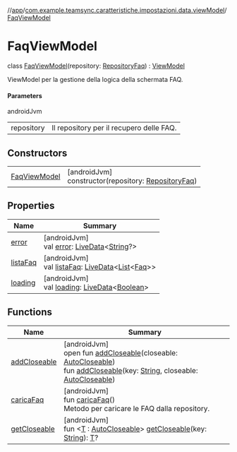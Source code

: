 //[app](../../../index.md)/[com.example.teamsync.caratteristiche.impostazioni.data.viewModel](../index.md)/[FaqViewModel](index.md)

# FaqViewModel

class [FaqViewModel](index.md)(repository: [RepositoryFaq](../../com.example.teamsync.caratteristiche.impostazioni.data.repository/-repository-faq/index.md)) : [ViewModel](https://developer.android.com/reference/kotlin/androidx/lifecycle/ViewModel.html)

ViewModel per la gestione della logica della schermata FAQ.

#### Parameters

androidJvm

| | |
|---|---|
| repository | Il repository per il recupero delle FAQ. |

## Constructors

| | |
|---|---|
| [FaqViewModel](-faq-view-model.md) | [androidJvm]<br>constructor(repository: [RepositoryFaq](../../com.example.teamsync.caratteristiche.impostazioni.data.repository/-repository-faq/index.md)) |

## Properties

| Name | Summary |
|---|---|
| [error](error.md) | [androidJvm]<br>val [error](error.md): [LiveData](https://developer.android.com/reference/kotlin/androidx/lifecycle/LiveData.html)&lt;[String](https://kotlinlang.org/api/latest/jvm/stdlib/kotlin/-string/index.html)?&gt; |
| [listaFaq](lista-faq.md) | [androidJvm]<br>val [listaFaq](lista-faq.md): [LiveData](https://developer.android.com/reference/kotlin/androidx/lifecycle/LiveData.html)&lt;[List](https://kotlinlang.org/api/latest/jvm/stdlib/kotlin.collections/-list/index.html)&lt;[Faq](../../com.example.teamsync.caratteristiche.impostazioni.data.model/-faq/index.md)&gt;&gt; |
| [loading](loading.md) | [androidJvm]<br>val [loading](loading.md): [LiveData](https://developer.android.com/reference/kotlin/androidx/lifecycle/LiveData.html)&lt;[Boolean](https://kotlinlang.org/api/latest/jvm/stdlib/kotlin/-boolean/index.html)&gt; |

## Functions

| Name | Summary |
|---|---|
| [addCloseable](../../com.example.teamsync.caratteristiche.notifiche.data.viewModel/-view-model-notifiche/index.md#383812252%2FFunctions%2F-912451524) | [androidJvm]<br>open fun [addCloseable](../../com.example.teamsync.caratteristiche.notifiche.data.viewModel/-view-model-notifiche/index.md#383812252%2FFunctions%2F-912451524)(closeable: [AutoCloseable](https://developer.android.com/reference/kotlin/java/lang/AutoCloseable.html))<br>fun [addCloseable](../../com.example.teamsync.caratteristiche.notifiche.data.viewModel/-view-model-notifiche/index.md#1722490497%2FFunctions%2F-912451524)(key: [String](https://kotlinlang.org/api/latest/jvm/stdlib/kotlin/-string/index.html), closeable: [AutoCloseable](https://developer.android.com/reference/kotlin/java/lang/AutoCloseable.html)) |
| [caricaFaq](carica-faq.md) | [androidJvm]<br>fun [caricaFaq](carica-faq.md)()<br>Metodo per caricare le FAQ dalla repository. |
| [getCloseable](../../com.example.teamsync.caratteristiche.notifiche.data.viewModel/-view-model-notifiche/index.md#1102255800%2FFunctions%2F-912451524) | [androidJvm]<br>fun &lt;[T](../../com.example.teamsync.caratteristiche.notifiche.data.viewModel/-view-model-notifiche/index.md#1102255800%2FFunctions%2F-912451524) : [AutoCloseable](https://developer.android.com/reference/kotlin/java/lang/AutoCloseable.html)&gt; [getCloseable](../../com.example.teamsync.caratteristiche.notifiche.data.viewModel/-view-model-notifiche/index.md#1102255800%2FFunctions%2F-912451524)(key: [String](https://kotlinlang.org/api/latest/jvm/stdlib/kotlin/-string/index.html)): [T](../../com.example.teamsync.caratteristiche.notifiche.data.viewModel/-view-model-notifiche/index.md#1102255800%2FFunctions%2F-912451524)? |
